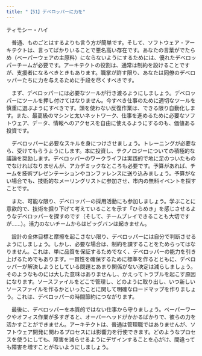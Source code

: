 ```yaml
---
title: "【51】デベロッパーに力を"
---
```



ティモシー・ハイ


　普通、ものごとはするよりも言う方が簡単です。そして、ソフトウェア・アーキテクトは、言ってばかりいることで悪名高い存在です。あなたの言葉がでたらめ（ベーパーウェアの主原料）にならないようにするためには、優れたデベロッパーチームが必要です。アーキテクトの役割は、通常は制約を設けることですが、支援者になるべきときもあります。職掌が許す限り、あなたは同僚のデベロッパーたちに力を与えるために手段を尽くすべきです。

　まず、デベロッパーには必要なツールが行き渡るようにしましょう。デベロッパーにツールを押し付けてはなりません。今すべき仕事のために適切なツールを慎重に選ぶようにすべきです。頭を使わない反復作業は、できる限り自動化します。また、最高級のマシンと太いネットワーク、仕事を進めるために必要なソフトウェア、データ、情報へのアクセスを自由に使えるようにするのも、価値ある投資です。

　デベロッパーに必要なスキルを身につけさせましょう。トレーニングが必要なら、受けてもらうようにします。本に投資し、テクノロジーについての積極的な議論を奨励します。デベロッパーのワークライフは実践的で地に足のついたものでなければなりませんが、アカデミックなところも必要です。予算があれば、チームを技術プレゼンテーションやコンファレンスに送り込みましょう。予算がない場合でも、技術的なメーリングリストに参加させ、市内の無料イベントを探すことです。

　また、可能な限り、デベロッパーの採用活動にも参加しましょう。学ぶことに意欲的で、技術を掘り下げて考えていることを示す「ひらめき」を感じさせるようなデベロッパーを探すのです（そして、チームプレイできることも大切ですが……）。活力のないチームからはビッグバンは起きません。

　設計の全体目標と摩擦を起こさない限り、デベロッパーには自分で判断させるようにしましょう。しかし、必要な場合は、制約を課することをためらってはなりません。これは、単に品質を保証するためでなく、デベロッパーの能力を引き上げるためでもあります。一貫性を確保するために標準を作るとともに、デベロッパーが解決しようとしている問題とあまり関係がない決定は減らしましょう。そのようなものには大した意味はありませんし、かえってトラブルを起こす原因になります。ソースファイルをどこで管理し、どのように取り出し、いつ新しいソースファイルを作るかといったことに関して明確なロードマップを作りましょう。これは、デベロッパーの時間節約につながります。

　最後に、デベロッパーを本質的ではない仕事から守りましょう。ペーパーワークやオフィス作業が多すぎると、オーバーヘッドがかかるばかりで、彼らの力を活かすことができません。アーキテクトは、普通は管理職ではありませんが、ソフトウェア開発に関わるプロセスには影響力を行使できます。どのようなプロセスを使うにしても、障害を減らせるようにデザインすることを心がけ、間違っても障害を増すことがないようにしましょう。
